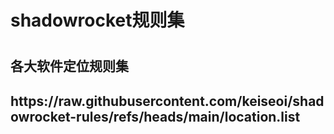 <h1>shadowrocket规则集<h1>
<h2>各大软件定位规则集<h2>
  https://raw.githubusercontent.com/keiseoi/shadowrocket-rules/refs/heads/main/location.list
